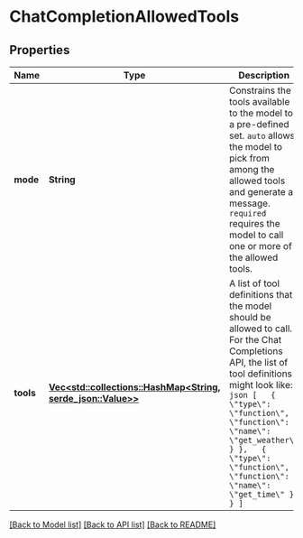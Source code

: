 # ChatCompletionAllowedTools

## Properties

Name | Type | Description | Notes
------------ | ------------- | ------------- | -------------
**mode** | **String** | Constrains the tools available to the model to a pre-defined set.  `auto` allows the model to pick from among the allowed tools and generate a message.  `required` requires the model to call one or more of the allowed tools.  | 
**tools** | [**Vec<std::collections::HashMap<String, serde_json::Value>>**](std::collections::HashMap.md) | A list of tool definitions that the model should be allowed to call.  For the Chat Completions API, the list of tool definitions might look like: ```json [   { \"type\": \"function\", \"function\": { \"name\": \"get_weather\" } },   { \"type\": \"function\", \"function\": { \"name\": \"get_time\" } } ] ```  | 

[[Back to Model list]](../README.md#documentation-for-models) [[Back to API list]](../README.md#documentation-for-api-endpoints) [[Back to README]](../README.md)


